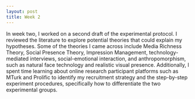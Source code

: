 ```yaml
---
layout: post
title: Week 2
---
```

In week two, I worked on a second draft of the experimental protocol. I reviewed the literature to explore potential theories that could explain my hypotheses. Some of the theories I came across include Media Richness Theory, Social Presence Theory, Impression Management, technology-mediated interviews, social-emotional interaction, and anthropomorphism, such as natural face technology and realistic visual presence. Additionally, I spent time learning about online research participant platforms such as MTurk and Prolific to identify my recruitment strategy and the step-by-step experiment procedures, specifically how to differentiate the two experimental groups.
